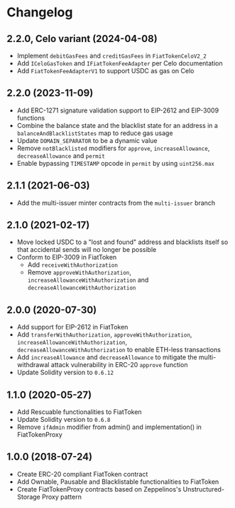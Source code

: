 # Changelog

## 2.2.0, Celo variant (2024-04-08)

- Implement `debitGasFees` and `creditGasFees` in `FiatTokenCeloV2_2`
- Add `ICeloGasToken` and `IFiatTokenFeeAdapter` per Celo documentation
- Add `FiatTokenFeeAdapterV1` to support USDC as gas on Celo

## 2.2.0 (2023-11-09)

- Add ERC-1271 signature validation support to EIP-2612 and EIP-3009 functions
- Combine the balance state and the blacklist state for an address in a
  `balanceAndBlacklistStates` map to reduce gas usage
- Update `DOMAIN_SEPARATOR` to be a dynamic value
- Remove `notBlacklisted` modifiers for `approve`, `increaseAllowance`,
  `decreaseAllowance` and `permit`
- Enable bypassing `TIMESTAMP` opcode in `permit` by using `uint256.max`

## 2.1.1 (2021-06-03)

- Add the multi-issuer minter contracts from the `multi-issuer` branch

## 2.1.0 (2021-02-17)

- Move locked USDC to a "lost and found" address and blacklists itself so that
  accidental sends will no longer be possible
- Conform to EIP-3009 in FiatToken
  - Add `receiveWithAuthorization`
  - Remove `approveWithAuthorization`, `increaseAllowanceWithAuthorization` and
    `decreaseAllowanceWithAuthorization`

## 2.0.0 (2020-07-30)

- Add support for EIP-2612 in FiatToken
- Add `transferWithAuthorization`, `approveWithAuthorization`,
  `increaseAllowanceWithAuthorization`, `decreaseAllowanceWithAuthorization` to
  enable ETH-less transactions
- Add `increaseAllowance` and `decreaseAllowance` to mitigate the
  multi-withdrawal attack vulnerability in ERC-20 `approve` function
- Update Solidity version to `0.6.12`

## 1.1.0 (2020-05-27)

- Add Rescuable functionalities to FiatToken
- Update Solidity version to `0.6.8`
- Remove `ifAdmin` modifier from admin() and implementation() in FiatTokenProxy

## 1.0.0 (2018-07-24)

- Create ERC-20 compliant FiatToken contract
- Add Ownable, Pausable and Blacklistable functionalities to FiatToken
- Create FiatTokenProxy contracts based on Zeppelinos's Unstructured-Storage
  Proxy pattern
